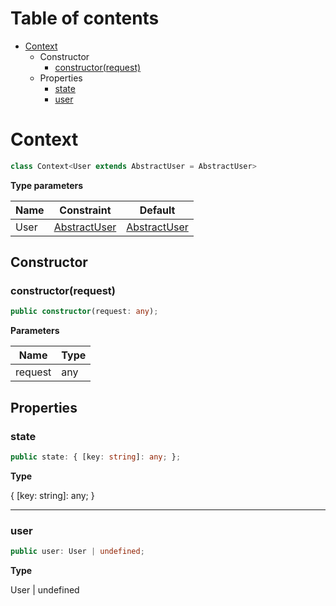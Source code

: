 # Table of contents

* [Context][ClassDeclaration-6]
    * Constructor
        * [constructor(request)][Constructor-0]
    * Properties
        * [state][PropertyDeclaration-15]
        * [user][PropertyDeclaration-16]

# Context

```typescript
class Context<User extends AbstractUser = AbstractUser>
```

**Type parameters**

| Name | Constraint                         | Default                            |
| ---- | ---------------------------------- | ---------------------------------- |
| User | [AbstractUser][ClassDeclaration-1] | [AbstractUser][ClassDeclaration-1] |
## Constructor

### constructor(request)

```typescript
public constructor(request: any);
```

**Parameters**

| Name    | Type |
| ------- | ---- |
| request | any  |

## Properties

### state

```typescript
public state: { [key: string]: any; };
```

**Type**

{ [key: string]: any; }

----------

### user

```typescript
public user: User | undefined;
```

**Type**

User | undefined

[ClassDeclaration-6]: context.md#context
[ClassDeclaration-1]: abstractuser.md#abstractuser
[ClassDeclaration-1]: abstractuser.md#abstractuser
[Constructor-0]: context.md#constructorrequest
[PropertyDeclaration-15]: context.md#state
[PropertyDeclaration-16]: context.md#user
